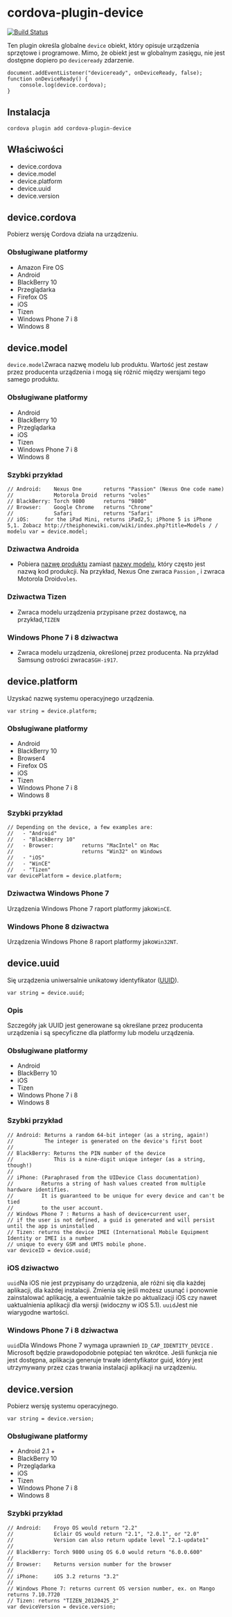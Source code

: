 <!--
# license: Licensed to the Apache Software Foundation (ASF) under one
#         or more contributor license agreements.  See the NOTICE file
#         distributed with this work for additional information
#         regarding copyright ownership.  The ASF licenses this file
#         to you under the Apache License, Version 2.0 (the
#         "License"); you may not use this file except in compliance
#         with the License.  You may obtain a copy of the License at
#
#           http://www.apache.org/licenses/LICENSE-2.0
#
#         Unless required by applicable law or agreed to in writing,
#         software distributed under the License is distributed on an
#         "AS IS" BASIS, WITHOUT WARRANTIES OR CONDITIONS OF ANY
#         KIND, either express or implied.  See the License for the
#         specific language governing permissions and limitations
#         under the License.
-->

# cordova-plugin-device

[![Build Status](http://travis-ci.org/apache/cordova-plugin-device.svg?branch=master)](http://travis-ci.org/apache/cordova-plugin-device)

Ten plugin określa globalne `device` obiekt, który opisuje urządzenia sprzętowe i programowe. Mimo, że obiekt jest w globalnym zasięgu, nie jest dostępne dopiero po `deviceready` zdarzenie.

    document.addEventListener("deviceready", onDeviceReady, false);
    function onDeviceReady() {
        console.log(device.cordova);
    }
    

## Instalacja

    cordova plugin add cordova-plugin-device
    

## Właściwości

  * device.cordova
  * device.model
  * device.platform
  * device.uuid
  * device.version

## device.cordova

Pobierz wersję Cordova działa na urządzeniu.

### Obsługiwane platformy

  * Amazon Fire OS
  * Android
  * BlackBerry 10
  * Przeglądarka
  * Firefox OS
  * iOS
  * Tizen
  * Windows Phone 7 i 8
  * Windows 8

## device.model

`device.model`Zwraca nazwę modelu lub produktu. Wartość jest zestaw przez producenta urządzenia i mogą się różnić między wersjami tego samego produktu.

### Obsługiwane platformy

  * Android
  * BlackBerry 10
  * Przeglądarka
  * iOS
  * Tizen
  * Windows Phone 7 i 8
  * Windows 8

### Szybki przykład

    // Android:    Nexus One       returns "Passion" (Nexus One code name)
    //             Motorola Droid  returns "voles"
    // BlackBerry: Torch 9800      returns "9800"
    // Browser:    Google Chrome   returns "Chrome"
    //             Safari          returns "Safari"
    // iOS:     for the iPad Mini, returns iPad2,5; iPhone 5 is iPhone 5,1. Zobacz http://theiphonewiki.com/wiki/index.php?title=Models / / modelu var = device.model;
    

### Dziwactwa Androida

  * Pobiera [nazwę produktu](http://developer.android.com/reference/android/os/Build.html#PRODUCT) zamiast [nazwy modelu](http://developer.android.com/reference/android/os/Build.html#MODEL), który często jest nazwą kod produkcji. Na przykład, Nexus One zwraca `Passion` , i zwraca Motorola Droid`voles`.

### Dziwactwa Tizen

  * Zwraca modelu urządzenia przypisane przez dostawcę, na przykład,`TIZEN`

### Windows Phone 7 i 8 dziwactwa

  * Zwraca modelu urządzenia, określonej przez producenta. Na przykład Samsung ostrości zwraca`SGH-i917`.

## device.platform

Uzyskać nazwę systemu operacyjnego urządzenia.

    var string = device.platform;
    

### Obsługiwane platformy

  * Android
  * BlackBerry 10
  * Browser4
  * Firefox OS
  * iOS
  * Tizen
  * Windows Phone 7 i 8
  * Windows 8

### Szybki przykład

    // Depending on the device, a few examples are:
    //   - "Android"
    //   - "BlackBerry 10"
    //   - Browser:         returns "MacIntel" on Mac
    //                      returns "Win32" on Windows
    //   - "iOS"
    //   - "WinCE"
    //   - "Tizen"
    var devicePlatform = device.platform;
    

### Dziwactwa Windows Phone 7

Urządzenia Windows Phone 7 raport platformy jako`WinCE`.

### Windows Phone 8 dziwactwa

Urządzenia Windows Phone 8 raport platformy jako`Win32NT`.

## device.uuid

Się urządzenia uniwersalnie unikatowy identyfikator ([UUID](http://en.wikipedia.org/wiki/Universally_Unique_Identifier)).

    var string = device.uuid;
    

### Opis

Szczegóły jak UUID jest generowane są określane przez producenta urządzenia i są specyficzne dla platformy lub modelu urządzenia.

### Obsługiwane platformy

  * Android
  * BlackBerry 10
  * iOS
  * Tizen
  * Windows Phone 7 i 8
  * Windows 8

### Szybki przykład

    // Android: Returns a random 64-bit integer (as a string, again!)
    //          The integer is generated on the device's first boot
    //
    // BlackBerry: Returns the PIN number of the device
    //             This is a nine-digit unique integer (as a string, though!)
    //
    // iPhone: (Paraphrased from the UIDevice Class documentation)
    //         Returns a string of hash values created from multiple hardware identifies.
    //         It is guaranteed to be unique for every device and can't be tied
    //         to the user account.
    // Windows Phone 7 : Returns a hash of device+current user,
    // if the user is not defined, a guid is generated and will persist until the app is uninstalled
    // Tizen: returns the device IMEI (International Mobile Equipment Identity or IMEI is a number
    // unique to every GSM and UMTS mobile phone.
    var deviceID = device.uuid;
    

### iOS dziwactwo

`uuid`Na iOS nie jest przypisany do urządzenia, ale różni się dla każdej aplikacji, dla każdej instalacji. Zmienia się jeśli możesz usunąć i ponownie zainstalować aplikację, a ewentualnie także po aktualizacji iOS czy nawet uaktualnienia aplikacji dla wersji (widoczny w iOS 5.1). `uuid`Jest nie wiarygodne wartości.

### Windows Phone 7 i 8 dziwactwa

`uuid`Dla Windows Phone 7 wymaga uprawnień `ID_CAP_IDENTITY_DEVICE` . Microsoft będzie prawdopodobnie potępiać ten wkrótce. Jeśli funkcja nie jest dostępna, aplikacja generuje trwałe identyfikator guid, który jest utrzymywany przez czas trwania instalacji aplikacji na urządzeniu.

## device.version

Pobierz wersję systemu operacyjnego.

    var string = device.version;
    

### Obsługiwane platformy

  * Android 2.1 +
  * BlackBerry 10
  * Przeglądarka
  * iOS
  * Tizen
  * Windows Phone 7 i 8
  * Windows 8

### Szybki przykład

    // Android:    Froyo OS would return "2.2"
    //             Eclair OS would return "2.1", "2.0.1", or "2.0"
    //             Version can also return update level "2.1-update1"
    //
    // BlackBerry: Torch 9800 using OS 6.0 would return "6.0.0.600"
    //
    // Browser:    Returns version number for the browser
    //
    // iPhone:     iOS 3.2 returns "3.2"
    //
    // Windows Phone 7: returns current OS version number, ex. on Mango returns 7.10.7720
    // Tizen: returns "TIZEN_20120425_2"
    var deviceVersion = device.version;